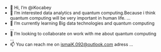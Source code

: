 - 👋 Hi, I’m @iKocabey
- 👀 I’m interested data analytics and quantum computing.Because i think quantum computing will be very important in human life.  ...
- 🌱 I’m currently learning Big data technologies and quantum computing ...
- 💞️ I’m looking to collaborate on work with me about quantum computing ...
- 📫 You can reach me on ismaiK.092@outlook.com adress ...

<!---
iKocabey/iKocabey is a ✨ special ✨ repository because its `README.md` (this file) appears on your GitHub profile.
You can click the Preview link to take a look at your changes.
--->
